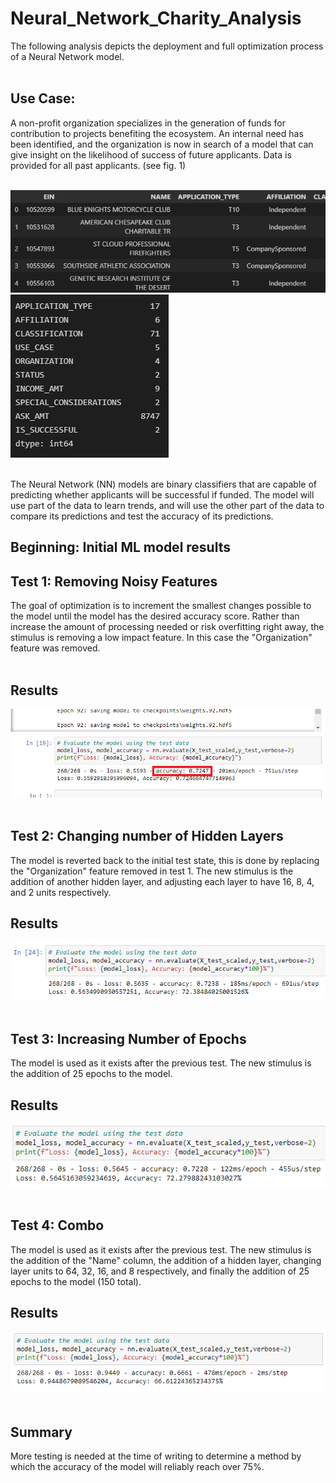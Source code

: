 # Neural_Network_Charity_Analysis
The following analysis depicts the deployment and full optimization process of a Neural Network model. 
</br>
</br>

## Use Case: 
A non-profit organization specializes in the generation of funds for contribution to projects benefiting the ecosystem. An internal need has been identified, and the organization is now in search of a model that can give insight on the likelihood of success of future applicants. Data is provided for all past applicants. (see fig. 1)
</br>
</br>

![1](./Images/data1.png)
![2](./Images/data2.png)
</br>
</br>

The Neural Network (NN) models are binary classifiers that are capable of predicting whether applicants will be successful if funded. The model will use part of the data to learn trends, and will use the other part of the data to compare its predictions and test the accuracy of its predictions. 


## Beginning: Initial ML model results

## Test 1: Removing Noisy Features 
The goal of optimization is to increment the smallest changes possible to the model until the model has the desired accuracy score. Rather than increase the amount of processing needed or risk overfitting right away, the stimulus is removing a low impact feature. In this case the "Organization" feature was removed.
</br>
</br>

## Results
![3](./Images/layer_accuracy.png)
</br>
</br>

## Test 2: Changing number of Hidden Layers
The model is reverted back to the initial test state, this is done by replacing the "Organization" feature removed in test 1. The new stimulus is the addition of another hidden layer, and adjusting each layer to have 16, 8, 4, and 2 units respectively.

## Results
![4](./Images/hiddenlayer.png)
</br>
</br>

## Test 3: Increasing Number of Epochs
The model is used as it exists after the previous test. The new stimulus is the addition of 25 epochs to the model.

## Results
![5](./Images/epochs.png)
</br>
</br>

## Test 4: Combo
The model is used as it exists after the previous test. The new stimulus is the addition of the "Name" column, the addition of a hidden layer, changing layer units to 64, 32, 16, and 8 respectively, and finally the addition of 25 epochs to the model (150 total).

## Results
![6](./Images/final.png)
</br>
</br>

## Summary
More testing is needed at the time of writing to determine a method by which the accuracy of the model will reliably reach over 75%. 

